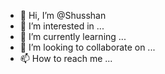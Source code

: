 - 👋 Hi, I’m @Shusshan
- 👀 I’m interested in ...
- 🌱 I’m currently learning ...
- 💞️ I’m looking to collaborate on ...
- 📫 How to reach me ...

<!---
Shusshan/Shusshan is a ✨ special ✨ repository because its `README.md` (this file) appears on your GitHub profile.
You can click the Preview link to take a look at your changes.
--->
